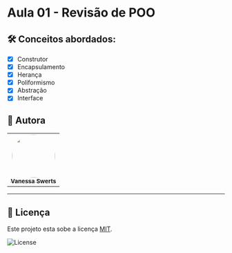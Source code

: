 # Aula 01 - Revisão de POO  


## 🛠 Conceitos abordados:

 - [x] Construtor
 - [x] Encapsulamento
 - [x] Herança
 - [x] Poliformismo
 - [x] Abstração
 - [x] Interface

## 🦸 Autora

<table>
  <tr>   
    <td align="center"><a href="https://github.com/vanessaSwerts/"><img style="border-radius: 50%;" src="https://avatars2.githubusercontent.com/u/57146734?v=4" width="100px;" alt=""/><br /><sub><b>Vanessa Swerts</b></sub></a></td>  
  </tr>
</table>

---

## 📝 Licença

Este projeto esta sobe a licença [MIT](./LICENSE).

   <img alt="License" src="https://img.shields.io/badge/license-MIT-brightgreen">  


